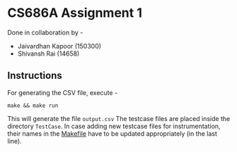 # CS686A Assignment 1

Done in collaboration by -
* Jaivardhan Kapoor (150300)
* Shivansh Rai (14658)

## Instructions
For generating the CSV file, execute -
```
make && make run
```
This will generate the file `output.csv`
The testcase files are placed inside the directory `TestCase`. In case adding new testcase files for instrumentation, their names in the [Makefile](Makefile) have to be updated appropriately (in the last line).
